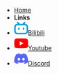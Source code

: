 

* [Home]()
* **Links**
* [![](assets/img/bilibili.svg)Bilibili](https://space.bilibili.com/523837807)
* [![](assets/img/youtube.svg)Youtube](https://www.youtube.com/channel/UCw_S5zgJ6ikGSXtFeAvVK8Q)
* [![](assets/img/discord.svg)Discord](https://discord.gg/zbX7nQa8xF)
